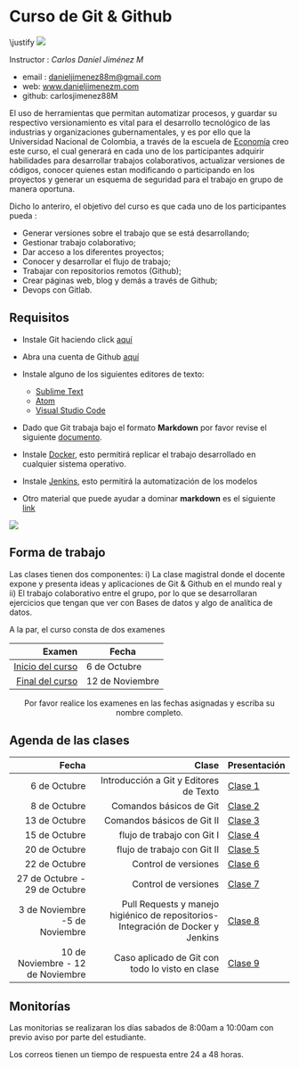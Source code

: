 # Curso  de Git & Github
\justify
![](https://conflictos-ambientales.net/oca_bd/img/Logo%20UN.jpg)


Instructor : *Carlos Daniel Jiménez M*

* email : danieljimenez88m@gmail.com
* web: www.danieljimenezm.com
* github: carlosjimenez88M

El uso de herramientas que permitan automatizar procesos, y guardar su respectivo versionamiento es vital para el desarrollo tecnológico de las industrias y organizaciones gubernamentales, y es por ello que la Universidad Nacional de Colombia, a través de la escuela de [Economía](http://www.fce.unal.edu.co/pec.html) creo este curso, el cual generará en cada uno de los participantes adquirir habilidades para desarrollar trabajos colaborativos, actualizar versiones de códigos, conocer quienes estan modificando o participando en los proyectos y generar un esquema de seguridad para el trabajo en grupo de manera oportuna.

Dicho lo anteriro, el objetivo del curso es que cada uno de los participantes pueda :

* Generar versiones sobre el trabajo que se está desarrollando;
* Gestionar trabajo colaborativo;
* Dar acceso a los diferentes proyectos;
* Conocer y desarrollar el flujo de trabajo;
* Trabajar con repositorios remotos (Github);
* Crear páginas web, blog y demás a través de Github;
* Devops con Gitlab.


## Requisitos

* Instale Git haciendo click [aquí](https://git-scm.com/)
* Abra una cuenta de Github [aquí](https://github.com/)
* Instale alguno de los siguientes editores de texto:
  + [Sublime Text](https://www.sublimetext.com/3)
  + [Atom](https://atom.io/)
  + [Visual Studio Code](https://code.visualstudio.com/download)
* Dado que Git trabaja bajo el formato **Markdown** por favor revise el siguiente [documento](https://guides.github.com/pdfs/markdown-cheatsheet-online.pdf).

* Instale [Docker](https://www.docker.com/), esto permitirá replicar el trabajo desarrollado en cualquier sistema operativo.

* Instale [Jenkins](https://www.jenkins.io/), esto permitirá la automatización de los modelos 


* Otro material que puede ayudar a dominar **markdown** es el siguiente [link](https://docs.github.com/es/github/writing-on-github/basic-writing-and-formatting-syntax)

![](https://miro.medium.com/max/1400/1*t5fqqkzm9lZc4V-hMxh79g.png)

## Forma de trabajo

Las clases tienen dos componentes: i) La clase magistral donde el docente expone y presenta ideas y aplicaciones de Git & Github en el mundo real y ii) El trabajo colaborativo entre el grupo, por lo que se desarrollaran ejercicios que tengan que ver con Bases de datos y algo de analítica de datos.


A la par, el curso consta de dos examenes 

|Examen|Fecha|
|-----:|-----|
|[Inicio del curso]()|6 de Octubre|
|[Final del curso]()|12 de Noviembre|

<center>Por favor realice los examenes en las fechas asignadas y escriba su nombre completo.</center>

## Agenda de las clases

|Fecha|Clase|Presentación|
|----:|----:|------------|
|6 de Octubre|Introducción a Git y Editores de Texto|[Clase 1]()|
|8 de Octubre|Comandos básicos de Git|[Clase 2]()|
|13 de Octubre|Comandos básicos de Git II|[Clase 3]()|
|15 de Octubre|flujo de trabajo con Git I|[Clase 4]()|
|20 de Octubre|flujo de trabajo con Git II|[Clase 5]()|
|22 de Octubre|Control de versiones|[Clase 6]()|
|27 de Octubre - 29 de Octubre|Control de versiones|[Clase 7]()|
|3 de Noviembre -5 de Noviembre|Pull Requests y manejo higiénico de repositorios- Integración de Docker y Jenkins |[Clase 8]()|
|10 de Noviembre - 12 de Noviembre|Caso aplicado de Git con todo lo visto en clase|[Clase 9]()|


## Monitorías

Las monitorias se realizaran los días sabados de 8:00am a 10:00am con previo aviso por parte del estudiante.

Los correos tienen un tiempo de respuesta entre 24 a 48 horas.
















